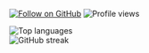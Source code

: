 <div> 

  [![Follow on GitHub](https://img.shields.io/github/followers/artgolwebdev?style=for-the-badge&logo=github&label=Follow&color=181717)](https://github.com/artgolwebdev?tab=followers)
  ![Profile views](https://komarev.com/ghpvc/?username=artgolwebdev&style=for-the-badge&color=blueviolet)
</div>
<div>
  <img src="https://github-readme-stats.vercel.app/api/top-langs/?username=artgolwebdev&layout=compact&theme=tokyonight&hide_border=true" alt="Top languages" />
</div>
<div>
  <img src="https://streak-stats.demolab.com?user=artgolwebdev&theme=tokyonight&hide_border=true" alt="GitHub streak" />
</div>

